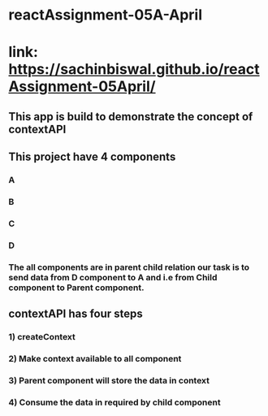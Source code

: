 # reactAssignment-05A-April

# link: https://sachinbiswal.github.io/reactAssignment-05April/

## This app is build to demonstrate the concept of contextAPI
## This project have 4 components 
### A
### B
### C 
### D
### The all components are in parent child relation our task is to send data from D component to A and  i.e from Child component to Parent component.
## contextAPI has four steps 
### 1) createContext
### 2) Make context available to all component
### 3) Parent component will store the data in context
### 4) Consume the data in required by child component
